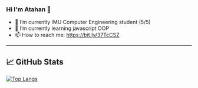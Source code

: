 ### Hi I'm Atahan 👋


- 🔭 I’m currently IMU Computer Engineering student (5/5)
- 🌱 I’m currently learning javascript OOP
- 📫 How to reach me: https://bit.ly/37TcCSZ
-----------------------------------------------------------------

## &#x1f4c8; GitHub Stats
[![Top Langs](https://github-readme-stats.vercel.app/api/top-langs/?username=AtahanKocc)](https://github.com/anuraghazra/github-readme-stats)

